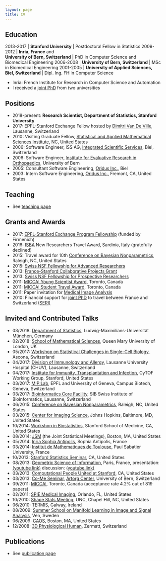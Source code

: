 ```yaml
---
layout: page
title: CV
---
```


## Education

2013-2017 | **Stanford University**                                         | Postdoctoral Fellow in Statistics
2009-2012 | **Inria, France** and <br> **University of Bern, Switzerland**  | PhD in Computer Science and <br> Biomedical Engineering
2006-2008 | **University of Bern, Switzerland**                             | MSc in Biomedical Engineering
2001-2005 | **University of Applied Sciences, Biel, Switzerland**           | Dipl. Ing. FH in Computer Science

* Inria: French Institute for Research in Computer Science and Automation
* I received a [joint PhD](http://www.unibe.ch/studies/programs/doctorate/doctoral_degree/joint_supervision_doctorate/index_eng.html) from two universities

## Positions

* 2018-present: **Research Scientist, Department of Statistics, Stanford University**
* 2017: EPFL-Stanford Exchange Fellow hosted by [Dimitri Van De Ville](http://miplab.epfl.ch/index.php/people/vandeville), Lausanne, Switzerland
* 2010: Visiting Graduate Fellow, [Statistical and Applied Mathematical Sciences Institute](https://www.samsi.info/), NC, United States
* 2006: Software Engineer, ISS AG, [Integrated Scientific Services](http://www.iss-ag.ch/en), Biel, Switzerland
* 2006: Software Engineer, [Institute for Evaluative Research in Orthopaedics](http://www.swissrdl.unibe.ch/about_us/history/index_eng.html), University of Bern
* 2005: Consultant Software Engineering, [Oridus Inc.](https://www.bloomberg.com/research/stocks/private/snapshot.asp?privcapid=524394), Biel
* 2003: Intern Software Engineering, [Oridus Inc.](https://www.bloomberg.com/research/stocks/private/snapshot.asp?privcapid=524394), Fremont, CA, United States

## Teaching

* See [teaching page](teaching/)

## Grants and Awards

* 2017: [EPFL-Stanford Exchange Program Fellowship](https://neuroscience.stanford.edu/research/funded-research/improve-reproducibility-and-transparency-eld-neuroimaging-applying) (funded by Firmenich)
* 2016: [ISBA](http://www.corsiecongressi.com/isba2016/) New Researchers Travel Award, Sardinia, Italy (gratefully declined)
* 2015: Travel award for 10th [Conference on Bayesian Nonparametrics](https://www2.stat.duke.edu/bnp10/index.html), Raleigh, NC, United States
* 2015: [Swiss NSF Fellowship for Advanced Researchers](http://p3.snf.ch/project-158500)
* 2013: [France-Stanford Collaborative Projects Grant](http://francestanford.stanford.edu/collaborative_projects/grant_recipients/2013_2014)
* 2013: [Swiss NSF Fellowship for Prospective Researchers](http://p3.snf.ch/project-146281)
* 2011: [MICCAI Young Scientist Award](http://www.miccai.org/miccai-2011-toronto), Toronto, Canada
* 2011: [MICCAI Student Travel Award](http://www.miccai.org/miccai-2011-toronto), Toronto, Canada
* 2011: Paper invitation for [Medical Image Analysis](https://www.journals.elsevier.com/medical-image-analysis/)
* 2010: Financial support for [joint PhD](http://www.unibe.ch/studies/degree_programs/doctorate/doctoral_degree/joint_supervision_doctorate/index_eng.html) to travel between France and Switzerland [(SERI)](https://www.sbfi.admin.ch/sbfi/en/home.html)

## Invited and Contributed Talks

* 03/2018: [Department of Statistics](http://www.en.statistik.uni-muenchen.de/index.html), Ludwig-Maximilians-Universität München, Germany
* 02/2018: [School of Mathematical Sciences](https://www.qmul.ac.uk/maths/), Queen Mary University of London, UK
* 05/2017: [Workshop on Statistical Challenges in Single-Cell Biology](https://www.bsse.ethz.ch/cbg/cbg-news/ascona-2017.html), Ascona, Switzerland
* 04/2017: [Division of Immunology and Allergy](http://www.immunologyresearch.ch/), Lausanne University Hospital (CHUV), Lausanne, Switzerland
* 04/2017: [Institute for Immunity, Transplantation and Infection](https://iti.stanford.edu/), CyTOF Working Group, Stanford, United States
* 03/2017: [MIP:Lab](https://miplab.epfl.ch/), EPFL and University of Geneva, Campus Biotech, Geneva, Switzerland
* 03/2017: [Bioinformatics Core Facility](http://bcf.isb-sib.ch/), SIB Swiss Institute of Bioinformatics, Lausanne, Switzerland
* 06/2015: [Conference on Bayesian Nonparametrics](https://www2.stat.duke.edu/bnp10/index.html), Raleigh, NC, United States
* 03/2015: [Center for Imaging Science](http://cis.jhu.edu/), Johns Hopkins, Baltimore, MD, United States
* 10/2014: [Workshop in Biostatistics](http://med.stanford.edu/dbds/education/workshop.html), Stanford School of Medicine, CA, United States
* 08/2014: [JSM](https://ww2.amstat.org/meetings/jsm/2014/program.cfm) (the Joint Statistical Meetings), Boston, MA, United States
* 05/2014: [Inria Sophia Antipolis](https://www.inria.fr/en/centre/sophia), Sophia Antipolis, France
* 03/2014: [Institut de Mathematiques de Toulouse](https://www.math.univ-toulouse.fr/), Paul Sabatier University, France
* 10/2013: [Stanford Statistics Seminar](https://statistics.stanford.edu/events/statistics-seminar), CA, United States
* 08/2013: [Geometric Science of Information](https://www.see.asso.fr/gsi2013), Paris, France, presentation: [(youtube link)](https://www.youtube.com/watch?v=KZO-EaJ6Qrc) discussion: [(youtube link)](https://www.youtube.com/watch?v=B22UeW_wOpg)
* 03/2013: [Computational People United at Stanford](http://web.stanford.edu/group/cpus/Home.html), CA, United States
* 03/2013: [Co-Me Seminar](http://www.snf.ch/en/researchinFocus/nccr/nccr-co-me/Pages/default.aspx), [Artorg Center](http://www.artorg.unibe.ch/), University of Bern, Switzerland
* 09/2011: [MICCAI](http://www.miccai.org/miccai-2011-toronto), Toronto, Canada (acceptance rate 4.2% out of 819 papers)
* 02/2011: [SPIE Medical Imaging](http://spie.org/conferences-and-exhibitions/past-conferences-and-exhibitions/medical-imaging-2011?SSO=1), Orlando, FL, United States
* 10/2010: [Shape Stats Meeting](http://midag.cs.unc.edu/shape_stats/Fall2010.html), UNC, Chapel Hill, NC, United States
* 06/2010: [TERMIS](https://www.termis.org/), Galway, Ireland
* 08/2009: [Summer School on Manifold Learning in Image and Signal Analysis](http://www2.imm.dtu.dk/projects/manifold/), Ven, Sweden
* 06/2009: [CAOS](http://www.caos-international.org/2009/), Boston, MA, United States
* 12/2008: [3D Physiological Human](http://3dph.miralab.unige.ch/), Zermatt, Switzerland

## Publications

* See [publication page](publications/)
